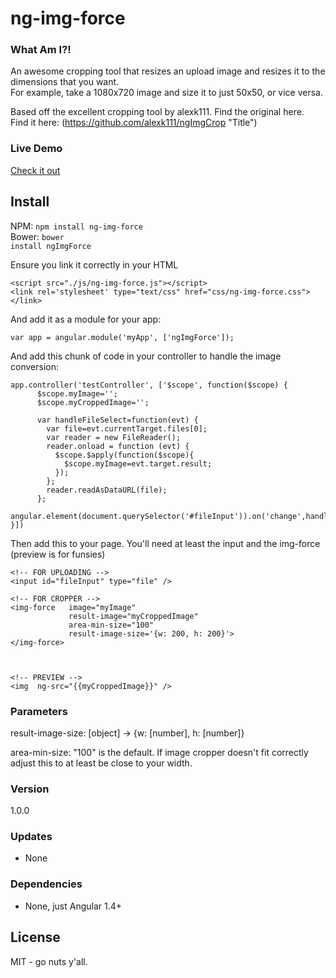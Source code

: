 # ng-img-force

### What Am I?!
An awesome cropping tool that resizes an upload image and resizes it to the dimensions that you want.  
For example, take a 1080x720 image and size it to just 50x50, or vice versa.  

Based off the excellent cropping tool by alexk111.  Find the original here.  
Find it here:  (https://github.com/alexk111/ngImgCrop "Title")

### Live Demo 
[Check it out](https://allenroyston.herokuapp.com/access/ng-img-force/index.html "Title")
  
## Install
NPM:
<code>npm install ng-img-force</code>
<br>
Bower:
<code>bower install ngImgForce</code>



Ensure you link it correctly in your HTML<br>
```
<script src="./js/ng-img-force.js"></script>
<link rel='stylesheet' type="text/css" href="css/ng-img-force.css"></link>
```
  
  
  
And add it as a module for your app:<br>
```
var app = angular.module('myApp', ['ngImgForce']);
```




And add this chunk of code in your controller to handle the image conversion:
```
app.controller('testController', ['$scope', function($scope) {
      $scope.myImage='';
      $scope.myCroppedImage='';

      var handleFileSelect=function(evt) {
        var file=evt.currentTarget.files[0];
        var reader = new FileReader();
        reader.onload = function (evt) {
          $scope.$apply(function($scope){
            $scope.myImage=evt.target.result;
          });
        };
        reader.readAsDataURL(file);
      };
      angular.element(document.querySelector('#fileInput')).on('change',handleFileSelect);
}])
```

Then add this to your page.  You'll need at least the input and the img-force (preview is for funsies)
```
<!-- FOR UPLOADING -->
<input id="fileInput" type="file" />

<!-- FOR CROPPER -->
<img-force   image="myImage"
             result-image="myCroppedImage"
             area-min-size="100"
             result-image-size='{w: 200, h: 200}'>
</img-force>
 
 
 
<!-- PREVIEW -->
<img  ng-src="{{myCroppedImage}}" />

```


### Parameters
result-image-size: [object] -> {w: [number], h: [number]}

area-min-size:     "100" is the default.  If image cropper doesn't fit correctly adjust this to at least be close to your width.  





### Version
1.0.0

### Updates
 - None

### Dependencies
- None, just Angular 1.4+




License
----

MIT - go nuts y'all.
